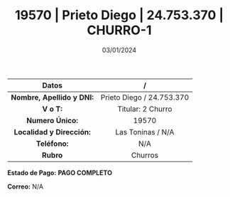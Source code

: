 ﻿---
title: 19570 | Prieto Diego | 24.753.370 | CHURRO-1
date: 03/01/2024
draft: false
tags: ['toninas', 'titular', 'churro']
---

|          **Datos**          |  /  |
|:---------------------------:|:---:|
| **Nombre, Apellido y DNI:** | Prieto Diego / 24.753.370 |
|          **V o T:**         | Titular: 2 Churro |
|      **Numero Único:**      | 19570 |
|  **Localidad y Dirección:** | Las Toninas / N/A |
|        **Teléfono:**        | N/A |
|          **Rubro**          | Churros |

**Estado de Pago:** **PAGO COMPLETO**

**Correo:** N/A

